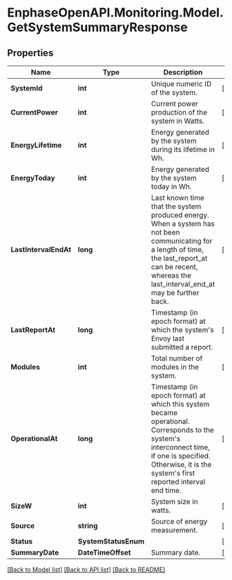 # EnphaseOpenAPI.Monitoring.Model.GetSystemSummaryResponse

## Properties

Name | Type | Description | Notes
------------ | ------------- | ------------- | -------------
**SystemId** | **int** | Unique numeric ID of the system. | [optional] 
**CurrentPower** | **int** | Current power production of the system in Watts. | [optional] 
**EnergyLifetime** | **int** | Energy generated by the system during its lifetime in Wh. | [optional] 
**EnergyToday** | **int** | Energy generated by the system today in Wh. | [optional] 
**LastIntervalEndAt** | **long** | Last known time that the system produced energy. When a system has not been communicating for a length of time, the last_report_at can be recent, whereas the last_interval_end_at may be further back. | [optional] 
**LastReportAt** | **long** | Timestamp (in epoch format) at which the system&#39;s Envoy last submitted a report. | [optional] 
**Modules** | **int** | Total number of modules in the system. | [optional] 
**OperationalAt** | **long** | Timestamp (in epoch format) at which this system became operational. Corresponds to the system&#39;s interconnect time, if one is specified. Otherwise, it is the system&#39;s first reported interval end time. | [optional] 
**SizeW** | **int** | System size in watts. | [optional] 
**Source** | **string** | Source of energy measurement. | [optional] 
**Status** | **SystemStatusEnum** |  | [optional] 
**SummaryDate** | **DateTimeOffset** | Summary date. | [optional] 

[[Back to Model list]](../README.md#documentation-for-models) [[Back to API list]](../README.md#documentation-for-api-endpoints) [[Back to README]](../README.md)


